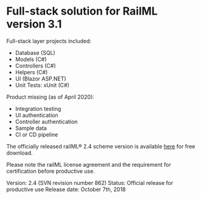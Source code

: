 # Full-stack solution for RailML version 3.1

Full-stack layer projects included:
- Database (SQL)
- Models (C#)
- Controllers (C#)
- Helpers (C#)
- UI (Blazor ASP.NET)
- Unit Tests: xUnit (C#)

Product missing (as of April 2020):
- Integration testing
- UI authentication
- Controller authentication
- Sample data
- CI or CD pipeline

The officially released railML® 2.4 scheme version is available [here](https://www.railml.org/en/download/schemes.html?file=files/download/schemas/versions/railML-2.4.zip) for free download.

Please note the railML license agreement and the requirement for certification before productive use.

Version: 2.4 (SVN revision number 862)
Status: Official release for productive use
Release date: October 7th, 2018
